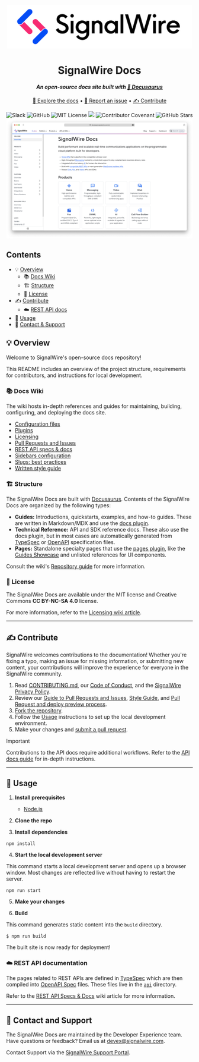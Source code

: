 <!-- Header -->
<div align="center">
    <img src="static/img/logo.svg" width="500" href="https://signalwire.com" />
    <h1>SignalWire Docs</h1>
    <h4><i>An open-source docs site built with <a href="https://docusaurus.io/">🦕 Docusaurus</a></i></h4>
</div>
<p align="center">
  <a href="https://developer.signalwire.com/" target="_blank">📖 Explore the docs</a> •
  <a href="https://github.com/signalwire/signalwire-docs/issues/new/choose" target="_blank">🐛 Report an issue</a> •
  <a href="https://github.com/signalwire/signalwire-docs/pulls" target="_blank">✍️ Contribute</a>
</p>

<!-- Badges -->
<div align="center">
    <img src="https://img.shields.io/badge/Slack-4A154B?logo=slack&logoColor=fff" alt="Slack" href="https://signalwire-community.slack.com/"/>
    <img src="https://img.shields.io/badge/GitHub-%23121011.svg?logo=github&logoColor=white&" alt="GitHub" href="https://github.com/signalwire"/>
    <img src="https://img.shields.io/badge/MIT-License-blue" alt="MIT License" href="LICENSE" />
    <img src="https://img.shields.io/badge/Creative%20Commons-license-blue.svg?logo=creativecommons&logoColor=ffffff"/>
    <img src="https://img.shields.io/badge/Contributor%20Covenant-2.1-4baaaa.svg" alt="Contributor Covenant" href="CODE_OF_CONDUCT.md"/>
    <img src="https://img.shields.io/github/stars/signalwire/docs" alt="GitHub Stars" href="https://github.com/signalwire/docs"/>
</div>

<img src="static/img/homepage.png" alt="Homepage"/>

## Contents

- 💡 [Overview](#-overview)
  - 📚 [Docs Wiki](#-docs-wiki)
  - 🏗️ [Structure](#️-structure)
  - 📄 [License](#-license)
- ✍️ [Contribute](#️-contribute)
  - ☁️ [REST API docs](#️-rest-api-documentation)
- 🚀 [Usage](#-usage)
- 💬 [Contact & Support](#-contact-and-support)

## 💡 Overview

Welcome to SignalWire's open-source docs repository!

This README includes an overview of the project structure, requirements for contributors, and instructions for local development.

### 📚 Docs Wiki

The wiki hosts in-depth references and guides for maintaining, building, configuring, and deploying the docs site.

- [Configuration files](https://github.com/signalwire/signalwire-docs/wiki/Docusaurus-configuration-files)
- [Plugins](https://github.com/signalwire/signalwire-docs/wiki/Docusaurus-Plugins)
- [Licensing](https://github.com/signalwire/signalwire-docs/wiki/Licensing)
- [Pull Requests and Issues](https://github.com/signalwire/signalwire-docs/wiki/Guide-to-Pull-Requests-and-Issues)
- [REST API specs & docs](https://github.com/signalwire/signalwire-docs/wiki/REST-API-Specs-&-Docs)
- [Sidebars configuration](https://github.com/signalwire/signalwire-docs/wiki/Sidebars-Configuration)
- [Slugs: best practices](https://github.com/signalwire/signalwire-docs/wiki/Slugs:-Best-practices)
- [Written style guide](https://github.com/signalwire/signalwire-docs/wiki/Written-Style-Guide)

### 🏗️ Structure

The SignalWire Docs are built with <a href="https://docusaurus.io/">Docusaurus</a>.
Contents of the SignalWire Docs are organized by the following types:

- **Guides:** Introductions, quickstarts, examples, and how-to guides. These are written in Markdown/MDX and use the [docs plugin](https://docusaurus.io/docs/docs-introduction).
- **Technical Reference:** API and SDK reference docs. These also use the docs plugin, but in most cases are automatically generated from [TypeSpec](https://typespec.io/) or [OpenAPI](https://swagger.io/specification/) specification files.
- **Pages:** Standalone specialty pages that use the [pages plugin](https://docusaurus.io/docs/creating-pages), like the [Guides Showcase](https://developer.signalwire.com/guides) and unlisted references for UI components.

Consult the wiki's [Repository guide](https://github.com/signalwire/signalwire-docs/wiki/Repository-guide) for more information.

### 📜 License

The SignalWire Docs are available under the MIT license and Creative Commons **CC BY-NC-SA 4.0** license.

For more information, refer to the [Licensing wiki article](https://github.com/signalwire/signalwire-docs/wiki/Licensing).

---

## ✍️ Contribute

SignalWire welcomes contributions to the documentation!
Whether you're fixing a typo, making an issue for missing information, or submitting new content, 
your contributions will improve the experience for everyone in the SignalWire community.

1. Read [CONTRIBUTING.md](CONTRIBUTING.md), our [Code of Conduct](CODE_OF_CONDUCT.md), and the [SignalWire Privacy Policy](https://m.signalwire.com/policies?doc=privacy).
2. Review our [Guide to Pull Requests and Issues]([prs-issues-guide]), [Style Guide]([style-guide]), and [Pull Request and deploy preview process]([prs-deploy]).
3. [Fork the repository](https://docs.github.com/en/get-started/quickstart/fork-a-repo).
4. Follow the [Usage](#usage) instructions to set up the local development environment.
5. Make your changes and [submit a pull request](https://docs.github.com/en/pull-requests/collaborating-with-pull-requests/proposing-changes-to-your-work-with-pull-requests/creating-a-pull-request).

> [!IMPORTANT]
> Contributions to the API docs require additional workflows.
> Refer to the [API docs guide](https://github.com/signalwire/signalwire-docs/wiki/REST-API-Specs-&-Docs) for in-depth instructions.

---

## 🚀 Usage

1. **Install prerequisites**

    - [Node.js](https://nodejs.org/en)

2. **Clone the repo**

3. **Install dependencies**

```
npm install
```

4. **Start the local development server**

This command starts a local development server and opens up a browser window. Most changes are reflected live without having to restart the server.

```
npm run start
```

5. **Make your changes**

6. **Build**

This command generates static content into the `build` directory.

```
$ npm run build
```

The built site is now ready for deployment!

### ☁️ REST API documentation

The pages related to REST APIs are defined in [TypeSpec](https://typespec.io/docs) which are then compiled into [OpenAPI Spec](https://swagger.io/specification/) files. 
These files live in the [`api`](https://github.com/signalwire/signalwire-docs/tree/main/api) directory.

Refer to the [REST API Specs & Docs](https://github.com/signalwire/signalwire-docs/wiki/REST-API-Specs-&-Docs) wiki article for more information.

---

## 💬 Contact and Support

The SignalWire Docs are maintained by the Developer Experience team.
Have questions or feedback? Email us at devex@signalwire.com.

Contact Support via the [SignalWire Support Portal](https://support.signalwire.com/hc/en-us).

<!-- Links -->
[prs-issues-guide]: https://github.com/signalwire/signalwire-docs/wiki/Guidelines-to-Pull-Request-and-Issues
[style-guide]: https://github.com/signalwire/signalwire-docs/wiki/Style-Guidelines
[prs-deploy]: https://github.com/signalwire/signalwire-docs/wiki/Contributing-to-the-signalwire%E2%80%90docs-repository